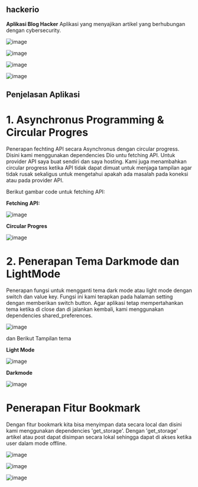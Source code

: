 ## hackerio

**Aplikasi Blog Hacker**
Aplikasi yang menyajikan artikel yang berhubungan dengan cybersecurity.

![image](https://github.com/aghatahfs/hackerio/assets/125784567/67dd3033-aeb1-49e9-a551-728f6e2b892f)

![image](https://github.com/aghatahfs/hackerio/assets/125784567/7b24bdf5-e426-49e2-8917-42bb586fdfba)

![image](https://github.com/aghatahfs/hackerio/assets/125784567/67e3d77b-0101-4fe4-a07f-449e56bc03ec)

![image](https://github.com/aghatahfs/hackerio/assets/125784567/7223bde1-f8e8-4cf3-a2d3-2f9432e863c5)


## Penjelasan Aplikasi

# 1. Asynchronus Programming & Circular Progres
Penerapan fechting API secara Asynchronus dengan circular progress. Disini kami menggunakan dependencies Dio untu fetching API. Untuk provider API saya buat sendiri dan saya hosting. Kami juga menambahkan circular progress ketika API tidak dapat dimuat untuk menjaga tampilan agar tidak rusak sekaligus untuk mengetahui apakah ada masalah pada koneksi atau pada provider API.

Berikut gambar code untuk fetching API:

**Fetching API:**

![image](https://github.com/aghatahfs/hackerio/assets/125784567/99937474-eebd-493d-874f-b6916796cf49)


**Circular Progres**

![image](https://github.com/aghatahfs/hackerio/assets/125784567/80e81f38-21df-425e-91d4-0d198b7817d4)

# 2. Penerapan Tema Darkmode dan LightMode
Penerapan fungsi untuk mengganti tema dark mode atau light mode dengan switch dan value key. Fungsi ini kami terapkan pada halaman setting dengan memberikan switch button. Agar aplikasi tetap mempertahankan tema ketika di close dan di jalankan kembali, kami menggunakan dependencies shared_preferences. 

![image](https://github.com/aghatahfs/hackerio/assets/125784567/72e5bfe5-eef5-417d-968c-6f42d994df0b)



dan Berikut Tampilan tema

**Light Mode**

![image](https://github.com/aghatahfs/hackerio/assets/125784567/a08dc97d-3dae-4543-a86b-f095eaf87838)

**Darkmode**

![image](https://github.com/aghatahfs/hackerio/assets/125784567/bfe5348c-3b93-4e5d-aa8b-eec4a568d766)

# Penerapan Fitur Bookmark
Dengan fitur bookmark kita bisa menyimpan data secara local dan disini kami menggunakan dependencies 'get_storage'. Dengan 'get_storage' artikel atau post dapat disimpan secara lokal sehingga dapat di akses ketika user dalam mode offline.

![image](https://github.com/aghatahfs/hackerio/assets/125784567/fd8128f3-5eca-4fcf-b582-15e60b78679b)

![image](https://github.com/aghatahfs/hackerio/assets/125784567/4536cdbe-7d28-4015-988a-8ef31ad2dbd6)

![image](https://github.com/aghatahfs/hackerio/assets/125784567/d7221072-eb71-469e-b37b-f0151be55720)



